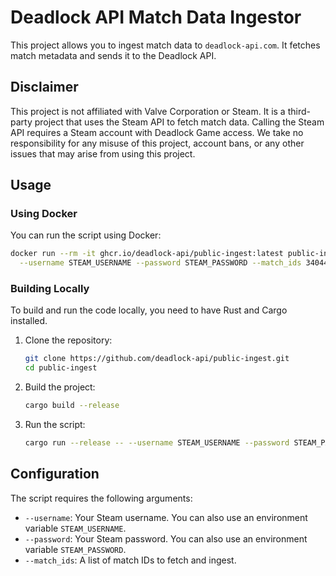 # Deadlock API Match Data Ingestor

This project allows you to ingest match data to `deadlock-api.com`. It fetches match metadata and sends it to the Deadlock API.

## Disclaimer

This project is not affiliated with Valve Corporation or Steam. It is a third-party project that uses the Steam API to fetch match data.
Calling the Steam API requires a Steam account with Deadlock Game access.
We take no responsibility for any misuse of this project, account bans, or any other issues that may arise from using this project.

## Usage

### Using Docker

You can run the script using Docker:

```bash
docker run --rm -it ghcr.io/deadlock-api/public-ingest:latest public-ingest \
  --username STEAM_USERNAME --password STEAM_PASSWORD --match_ids 34044166 34044167 # ...
```

### Building Locally

To build and run the code locally, you need to have Rust and Cargo installed.

1. Clone the repository:

    ```sh
    git clone https://github.com/deadlock-api/public-ingest.git
    cd public-ingest
    ```

2. Build the project:

    ```sh
    cargo build --release
    ```

3. Run the script:

    ```sh
    cargo run --release -- --username STEAM_USERNAME --password STEAM_PASSWORD --match_ids 34044166 34044167 # ...
    ```

## Configuration

The script requires the following arguments:

- `--username`: Your Steam username. You can also use an environment variable `STEAM_USERNAME`.
- `--password`: Your Steam password. You can also use an environment variable `STEAM_PASSWORD`.
- `--match_ids`: A list of match IDs to fetch and ingest.
